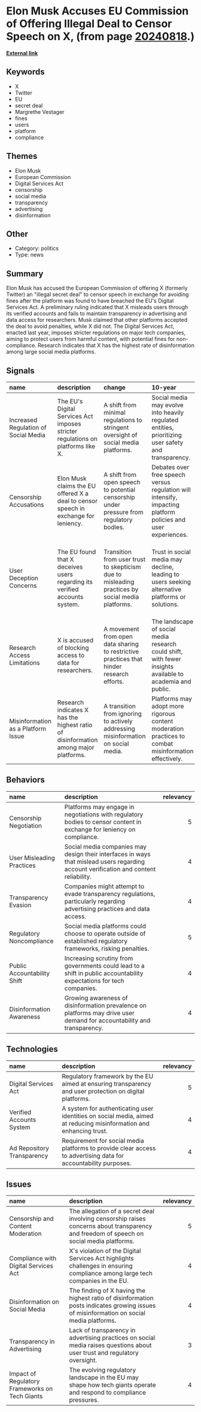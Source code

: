 # __Elon Musk Accuses EU Commission of Offering Illegal Deal to Censor Speech on X__, (from page [20240818](https://kghosh.substack.com/p/20240818).)

__[External link](https://deadline.com/2024/07/elon-musk-x-digital-services-act-european-union-1236008524/?utm_source=substack&utm_medium=email)__



## Keywords

* X
* Twitter
* EU
* secret deal
* Margrethe Vestager
* fines
* users
* platform
* compliance

## Themes

* Elon Musk
* European Commission
* Digital Services Act
* censorship
* social media
* transparency
* advertising
* disinformation

## Other

* Category: politics
* Type: news

## Summary

Elon Musk has accused the European Commission of offering X (formerly Twitter) an "illegal secret deal" to censor speech in exchange for avoiding fines after the platform was found to have breached the EU's Digital Services Act. A preliminary ruling indicated that X misleads users through its verified accounts and fails to maintain transparency in advertising and data access for researchers. Musk claimed that other platforms accepted the deal to avoid penalties, while X did not. The Digital Services Act, enacted last year, imposes stricter regulations on major tech companies, aiming to protect users from harmful content, with potential fines for non-compliance. Research indicates that X has the highest rate of disinformation among large social media platforms.

## Signals

| name                                 | description                                                                         | change                                                                                          | 10-year                                                                                                      | driving-force                                                                                          |   relevancy |
|:-------------------------------------|:------------------------------------------------------------------------------------|:------------------------------------------------------------------------------------------------|:-------------------------------------------------------------------------------------------------------------|:-------------------------------------------------------------------------------------------------------|------------:|
| Increased Regulation of Social Media | The EU's Digital Services Act imposes stricter regulations on platforms like X.     | A shift from minimal regulations to stringent oversight of social media platforms.              | Social media may evolve into heavily regulated entities, prioritizing user safety and transparency.          | Concerns over misinformation and user safety are driving regulatory changes in social media.           |           4 |
| Censorship Accusations               | Elon Musk claims the EU offered X a deal to censor speech in exchange for leniency. | A shift from open speech to potential censorship under pressure from regulatory bodies.         | Debates over free speech versus regulation will intensify, impacting platform policies and user experiences. | The tension between regulatory compliance and freedom of speech influences platform governance.        |           5 |
| User Deception Concerns              | The EU found that X deceives users regarding its verified accounts system.          | Transition from user trust to skepticism due to misleading practices by social media platforms. | Trust in social media may decline, leading to users seeking alternative platforms or solutions.              | User awareness and demand for transparency are pushing platforms to reevaluate their practices.        |           4 |
| Research Access Limitations          | X is accused of blocking access to data for researchers.                            | A movement from open data sharing to restrictive practices that hinder research efforts.        | The landscape of social media research could shift, with fewer insights available to academia and public.    | Calls for transparency and accountability in social media operations are shaping data access policies. |           3 |
| Misinformation as a Platform Issue   | Research indicates X has the highest ratio of disinformation among major platforms. | A transition from ignoring to actively addressing misinformation on social media.               | Platforms may adopt more rigorous content moderation practices to combat misinformation effectively.         | Growing public concern about misinformation is pressuring platforms to take decisive action.           |           4 |

## Behaviors

| name                        | description                                                                                                                           |   relevancy |
|:----------------------------|:--------------------------------------------------------------------------------------------------------------------------------------|------------:|
| Censorship Negotiation      | Platforms may engage in negotiations with regulatory bodies to censor content in exchange for leniency on compliance.                 |           5 |
| User Misleading Practices   | Social media companies may design their interfaces in ways that mislead users regarding account verification and content reliability. |           4 |
| Transparency Evasion        | Companies might attempt to evade transparency regulations, particularly regarding advertising practices and data access.              |           4 |
| Regulatory Noncompliance    | Social media platforms could choose to operate outside of established regulatory frameworks, risking penalties.                       |           5 |
| Public Accountability Shift | Increasing scrutiny from governments could lead to a shift in public accountability expectations for tech companies.                  |           4 |
| Disinformation Awareness    | Growing awareness of disinformation prevalence on platforms may drive user demand for accountability and transparency.                |           4 |

## Technologies

| name                       | description                                                                                                        |   relevancy |
|:---------------------------|:-------------------------------------------------------------------------------------------------------------------|------------:|
| Digital Services Act       | Regulatory framework by the EU aimed at ensuring transparency and user protection on digital platforms.            |           5 |
| Verified Accounts System   | A system for authenticating user identities on social media, aimed at reducing misinformation and enhancing trust. |           4 |
| Ad Repository Transparency | Requirement for social media platforms to provide clear access to advertising data for accountability purposes.    |           4 |

## Issues

| name                                           | description                                                                                                                              |   relevancy |
|:-----------------------------------------------|:-----------------------------------------------------------------------------------------------------------------------------------------|------------:|
| Censorship and Content Moderation              | The allegation of a secret deal involving censorship raises concerns about transparency and freedom of speech on social media platforms. |           5 |
| Compliance with Digital Services Act           | X's violation of the Digital Services Act highlights challenges in ensuring compliance among large tech companies in the EU.             |           4 |
| Disinformation on Social Media                 | The finding of X having the highest ratio of disinformation posts indicates growing issues of misinformation on social media platforms.  |           4 |
| Transparency in Advertising                    | Lack of transparency in advertising practices on social media raises questions about user trust and regulatory oversight.                |           3 |
| Impact of Regulatory Frameworks on Tech Giants | The evolving regulatory landscape in the EU may shape how tech giants operate and respond to compliance pressures.                       |           4 |